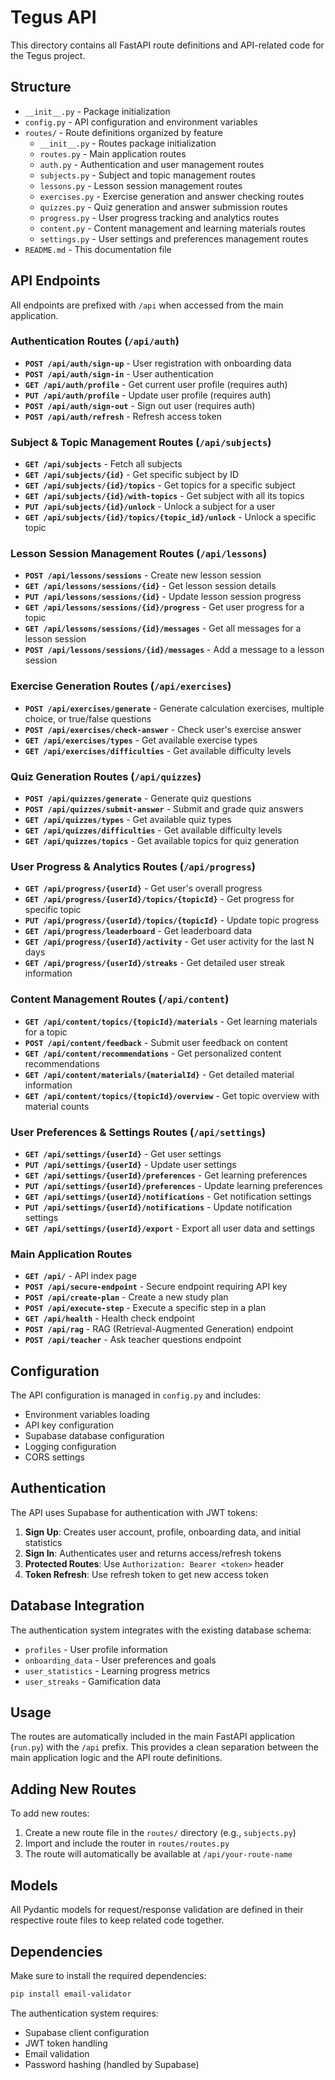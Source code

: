 # Tegus API

This directory contains all FastAPI route definitions and API-related code for the Tegus project.

## Structure

- `__init__.py` - Package initialization
- `config.py` - API configuration and environment variables
- `routes/` - Route definitions organized by feature
  - `__init__.py` - Routes package initialization
  - `routes.py` - Main application routes
  - `auth.py` - Authentication and user management routes
  - `subjects.py` - Subject and topic management routes
  - `lessons.py` - Lesson session management routes
  - `exercises.py` - Exercise generation and answer checking routes
  - `quizzes.py` - Quiz generation and answer submission routes
  - `progress.py` - User progress tracking and analytics routes
  - `content.py` - Content management and learning materials routes
  - `settings.py` - User settings and preferences management routes
- `README.md` - This documentation file

## API Endpoints

All endpoints are prefixed with `/api` when accessed from the main application.

### Authentication Routes (`/api/auth`)

- **`POST /api/auth/sign-up`** - User registration with onboarding data
- **`POST /api/auth/sign-in`** - User authentication
- **`GET /api/auth/profile`** - Get current user profile (requires auth)
- **`PUT /api/auth/profile`** - Update user profile (requires auth)
- **`POST /api/auth/sign-out`** - Sign out user (requires auth)
- **`POST /api/auth/refresh`** - Refresh access token

### Subject & Topic Management Routes (`/api/subjects`)

- **`GET /api/subjects`** - Fetch all subjects
- **`GET /api/subjects/{id}`** - Get specific subject by ID
- **`GET /api/subjects/{id}/topics`** - Get topics for a specific subject
- **`GET /api/subjects/{id}/with-topics`** - Get subject with all its topics
- **`PUT /api/subjects/{id}/unlock`** - Unlock a subject for a user
- **`GET /api/subjects/{id}/topics/{topic_id}/unlock`** - Unlock a specific topic

### Lesson Session Management Routes (`/api/lessons`)

- **`POST /api/lessons/sessions`** - Create new lesson session
- **`GET /api/lessons/sessions/{id}`** - Get lesson session details
- **`PUT /api/lessons/sessions/{id}`** - Update lesson session progress
- **`GET /api/lessons/sessions/{id}/progress`** - Get user progress for a topic
- **`GET /api/lessons/sessions/{id}/messages`** - Get all messages for a lesson session
- **`POST /api/lessons/sessions/{id}/messages`** - Add a message to a lesson session

### Exercise Generation Routes (`/api/exercises`)

- **`POST /api/exercises/generate`** - Generate calculation exercises, multiple choice, or true/false questions
- **`POST /api/exercises/check-answer`** - Check user's exercise answer
- **`GET /api/exercises/types`** - Get available exercise types
- **`GET /api/exercises/difficulties`** - Get available difficulty levels

### Quiz Generation Routes (`/api/quizzes`)

- **`POST /api/quizzes/generate`** - Generate quiz questions
- **`POST /api/quizzes/submit-answer`** - Submit and grade quiz answers
- **`GET /api/quizzes/types`** - Get available quiz types
- **`GET /api/quizzes/difficulties`** - Get available difficulty levels
- **`GET /api/quizzes/topics`** - Get available topics for quiz generation

### User Progress & Analytics Routes (`/api/progress`)

- **`GET /api/progress/{userId}`** - Get user's overall progress
- **`GET /api/progress/{userId}/topics/{topicId}`** - Get progress for specific topic
- **`PUT /api/progress/{userId}/topics/{topicId}`** - Update topic progress
- **`GET /api/progress/leaderboard`** - Get leaderboard data
- **`GET /api/progress/{userId}/activity`** - Get user activity for the last N days
- **`GET /api/progress/{userId}/streaks`** - Get detailed user streak information

### Content Management Routes (`/api/content`)

- **`GET /api/content/topics/{topicId}/materials`** - Get learning materials for a topic
- **`POST /api/content/feedback`** - Submit user feedback on content
- **`GET /api/content/recommendations`** - Get personalized content recommendations
- **`GET /api/content/materials/{materialId}`** - Get detailed material information
- **`GET /api/content/topics/{topicId}/overview`** - Get topic overview with material counts

### User Preferences & Settings Routes (`/api/settings`)

- **`GET /api/settings/{userId}`** - Get user settings
- **`PUT /api/settings/{userId}`** - Update user settings
- **`GET /api/settings/{userId}/preferences`** - Get learning preferences
- **`PUT /api/settings/{userId}/preferences`** - Update learning preferences
- **`GET /api/settings/{userId}/notifications`** - Get notification settings
- **`PUT /api/settings/{userId}/notifications`** - Update notification settings
- **`GET /api/settings/{userId}/export`** - Export all user data and settings

### Main Application Routes

- **`GET /api/`** - API index page
- **`POST /api/secure-endpoint`** - Secure endpoint requiring API key
- **`POST /api/create-plan`** - Create a new study plan
- **`POST /api/execute-step`** - Execute a specific step in a plan
- **`GET /api/health`** - Health check endpoint
- **`POST /api/rag`** - RAG (Retrieval-Augmented Generation) endpoint
- **`POST /api/teacher`** - Ask teacher questions endpoint

## Configuration

The API configuration is managed in `config.py` and includes:

- Environment variables loading
- API key configuration
- Supabase database configuration
- Logging configuration
- CORS settings

## Authentication

The API uses Supabase for authentication with JWT tokens:

1. **Sign Up**: Creates user account, profile, onboarding data, and initial statistics
2. **Sign In**: Authenticates user and returns access/refresh tokens
3. **Protected Routes**: Use `Authorization: Bearer <token>` header
4. **Token Refresh**: Use refresh token to get new access token

## Database Integration

The authentication system integrates with the existing database schema:

- `profiles` - User profile information
- `onboarding_data` - User preferences and goals
- `user_statistics` - Learning progress metrics
- `user_streaks` - Gamification data

## Usage

The routes are automatically included in the main FastAPI application (`run.py`) with the `/api` prefix. This provides a clean separation between the main application logic and the API route definitions.

## Adding New Routes

To add new routes:

1. Create a new route file in the `routes/` directory (e.g., `subjects.py`)
2. Import and include the router in `routes/routes.py`
3. The route will automatically be available at `/api/your-route-name`

## Models

All Pydantic models for request/response validation are defined in their respective route files to keep related code together.

## Dependencies

Make sure to install the required dependencies:

```bash
pip install email-validator
```

The authentication system requires:
- Supabase client configuration
- JWT token handling
- Email validation
- Password hashing (handled by Supabase) 
